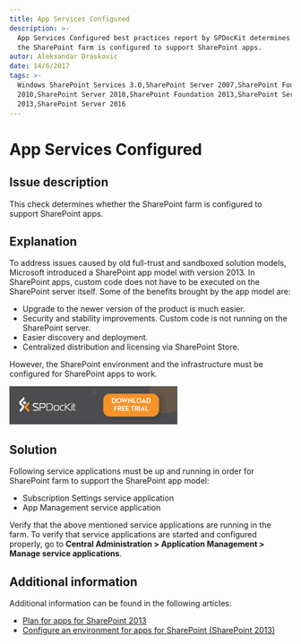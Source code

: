 ```yaml
---
title: App Services Configured
description: >-
  App Services Configured best practices report by SPDocKit determines whether
  the SharePoint farm is configured to support SharePoint apps.
autor: Aleksandar Draskovic
date: 14/6/2017
tags: >-
  Windows SharePoint Services 3.0,SharePoint Server 2007,SharePoint Foundation
  2010,SharePoint Server 2010,SharePoint Foundation 2013,SharePoint Server
  2013,SharePoint Server 2016
---
```


# App Services Configured

## Issue description

This check determines whether the SharePoint farm is configured to support SharePoint apps.

## Explanation

To address issues caused by old full-trust and sandboxed solution models, Microsoft introduced a SharePoint app model with version 2013. In SharePoint apps, custom code does not have to be executed on the SharePoint server itself. Some of the benefits brought by the app model are:

* Upgrade to the newer version of the product is much easier.
* Security and stability improvements. Custom code is not running on the SharePoint server.
* Easier discovery and deployment.
* Centralized distribution and licensing via SharePoint Store.

However, the SharePoint environment and the infrastructure must be configured for SharePoint apps to work.
<div>
<a href="http://bit.ly/2US0Zna">
  <img src="/.gitbook/assets/spdockit_download_small.png" alt="Download SPDocKit" class="center" style="max-width:100%;">
</a>
</div>

## Solution

Following service applications must be up and running in order for SharePoint farm to support the SharePoint app model:

* Subscription Settings service application
* App Management service application

Verify that the above mentioned service applications are running in the farm. To verify that service applications are started and configured properly, go to **Central Administration &gt; Application Management &gt; Manage service applications**.

## Additional information

Additional information can be found in the following articles:

* [Plan for apps for SharePoint 2013](https://technet.microsoft.com/en-us/library/fp161237.aspx)
* [Configure an environment for apps for SharePoint \(SharePoint 2013\)](https://technet.microsoft.com/en-us/library/fp161236.aspx)

